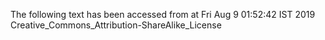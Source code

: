 The following text has been accessed from at Fri Aug 9 01:52:42 IST 2019
Creative_Commons_Attribution-ShareAlike_License
